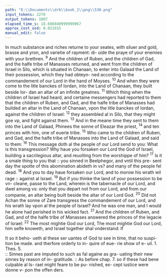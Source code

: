 ```yaml
---
path: "E:\\Documents\\drb\\book_1\\png\\530.png"
input_tokens: 2270
output_tokens: 1007
elapsed_time_s: 18.686040999999967
approx_cost_usd: 0.021915
manual_edit: false
---
```

In much substance and riches returne to your seates, with
siluer and gold, brasse and yron, and varietie of rayment: di-
uide the praye of your enemies with your brethren. <sup>9</sup> And
the children of Ruben, and the children of Gad, and the halfe
tribe of Manasses returned, and went from the children of
Israel in Silo, which is situated in Chanaan, to enter into
Galaad the Land of their possession, which they had obteyn-
ned according to the commandement of our Lord in the hand
of Moyses. <sup>10</sup> And when they were come to the litle banckes
of Iordan, into the Land of Chanaan, they built beside Ior-
dan an altar of an infinite greatnes. <sup>11</sup> Which thing when
the children of Israel had heard, and certaine messengers had
reported to them that the children of Ruben, and Gad, and
the halfe tribe of Manasses had builded an altar in the Land
of Chanaan, vpon the litle banckes of Iordan, against the
children of Israel: <sup>12</sup> they assembled al in Silo, that they might
goe vp, and fight against them. <sup>13</sup> And in the meane time they
sent to them into the Land of Galaad, Phinees the sonne of
Eleazar the priest, <sup>14</sup> and ten princes with him, one of euerie
tribe. <sup>15</sup> Who came to the children of Ruben, and Gad, and
the halfe tribe of Manasses into the Land of Galaad, and said
to them: <sup>16</sup> This message doth al the people of our Lord send
to you: What is this transgression? Why haue you forsaken
our Lord the God of Israel, building a sacrilegious altar, and
reuolting from the worshippe of him? <sup>17</sup> Is it a smale thing
to you that :: you sinned in Beelphegor, and vntil this pre-
sent day the spotte of this abomination abideth in vs? and
many of the people fel dead. <sup>18</sup> And you to day haue forsaken
our Lord, and to morow his wrath wil rage :: against al Israel.
<sup>19</sup> But if you thinke the land of your possession to be vn-
cleane, passe to the Land, wherein is the tabernacle of our
Lord, and dwel among vs: only that you depart not from
our Lord, and from our companie, an altar being built beside
the altar of our Lord God. <sup>20</sup> Did not Achan the sonne of
Zare transgress the commandement of our Lord, and his
wrath lay vpon al the people of Israel? And he was one man,
and I would he alone had perished in his wicked fact. <sup>21</sup> And
the children of Ruben, and Gad, and of the halfe tribe of
Manasses answered the princes of the legacie of Israel: <sup>22</sup> The
most mightie God our Lord, The most mightie God our Lord,
him selfe knoweth, and Israel together shal vnderstand: If

<aside>It so it beho-
ueth al these ser
uantes of God
to see in time,
that no suspi-
tion be made.
and therfore
orderly to in-
quire of eue-
rie show of e-
uil. 1. Thes. 5.</aside>

<aside>:: Sinnes past
are imputed
to such as fal
againe as gra-
uating their
new sinnes by
reason of in-
gratitude.
:: As before
chap. 7. so if
these had bene
culpable al Is-
rael might
feare to be pu-
nished, ex-
cept iustice
were donne v-
pon the offen
ders.</aside>

[^1]: Suspition of